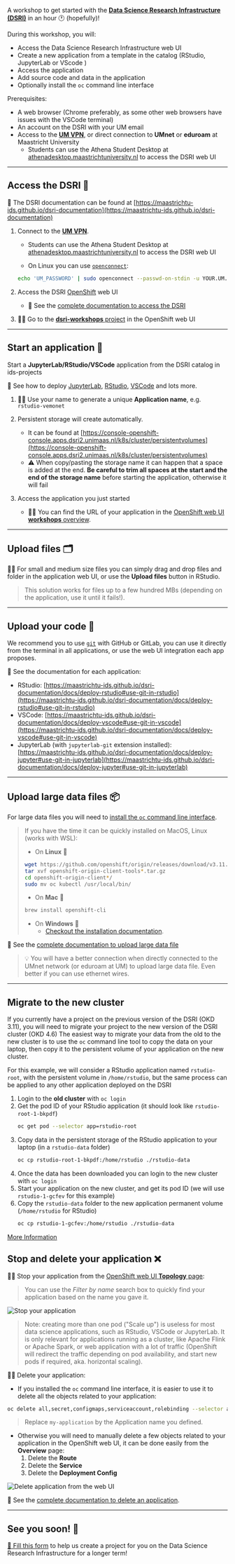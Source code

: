 A workshop to get started with the [**Data Science Research Infrastructure (DSRI)**](https://maastrichtu-ids.github.io/dsri-documentation/) in an hour 🕐 (hopefully)!

During this workshop, you will:

* Access the Data Science Research Infrastructure web UI
* Create a new application from a template in the catalog (RStudio, JupyterLab or VScode )
* Access the application
* Add source code and data in the application
* Optionally install the `oc` command line interface

Prerequisites:

* A web browser (Chrome preferably, as some other web browsers have issues with the VSCode terminal)
* An account on the DSRI with your UM email
* Access to the [**UM VPN**](https://vpn.maastrichtuniversity.nl), or direct connection to **UMnet** or **eduroam** at Maastricht University
  * Students can use the Athena Student Desktop at [athenadesktop.maastrichtuniversity.nl](https://athenadesktop.maastrichtuniversity.nl) to access the DSRI web UI

---

## Access the DSRI 🔑

📖 The DSRI documentation can be found at [https://maastrichtu-ids.github.io/dsri-documentation](https://maastrichtu-ids.github.io/dsri-documentation)

1. Connect to the [**UM VPN**](https://vpn.maastrichtuniversity.nl).

	- Students can use the Athena Student Desktop at [athenadesktop.maastrichtuniversity.nl](https://athenadesktop.maastrichtuniversity.nl) to access the DSRI web UI

	- On Linux you can use [`openconnect`](https://websiteforstudents.com/install-openconnect-ssl-vpn-client-on-ubuntu-18-04-18-04/):

    ```bash
    echo 'UM_PASSWORD' | sudo openconnect --passwd-on-stdin -u YOUR.UM.USER --authgroup 01-Employees vpn-rw1.maastrichtuniversity.nl
    ```

2. Access the DSRI [OpenShift](https://www.okd.io/) web UI

	- 📖 See the [complete documentation to access the DSRI](https://maastrichtu-ids.github.io/dsri-documentation/docs/access-dsri)

3. 👩‍💻 Go to the [**dsri-workshops** project](https://console-openshift-console.apps.dsri2.unimaas.nl/topology/ns/dsri-workshop/graph) in the OpenShift web UI

---

## Start an application 🚀

Start a **JupyterLab/RStudio/VSCode** application from the DSRI catalog in ids-projects

📖 See how to deploy [JupyterLab](https://maastrichtu-ids.github.io/dsri-documentation/docs/deploy-jupyter), [RStudio](https://maastrichtu-ids.github.io/dsri-documentation/docs/deploy-rstudio), [VSCode](https://maastrichtu-ids.github.io/dsri-documentation/docs/deploy-vscode) and lots more.

1. 👨‍💻 Use your name to generate a unique **Application name**, e.g. `rstudio-vemonet`
2. Persistent storage will create automatically.
	- It can be found at [https://console-openshift-console.apps.dsri2.unimaas.nl/k8s/cluster/persistentvolumes](https://console-openshift-console.apps.dsri2.unimaas.nl/k8s/cluster/persistentvolumes)
	- ⚠️ When copy/pasting the storage name it can happen that a space is added at the end. **Be careful to trim all spaces at the start and the end of the storage name** before starting the application, otherwise it will fail

2. Access the application you just started

	- 👩‍💻 You can find the URL of your application in the [OpenShift web UI **workshops** overview](https://console-openshift-console.apps.dsri2.unimaas.nl/project-details/ns/dsri-workshop).

---

## Upload files 🗂️

👨‍💻 For small and medium size files you can simply drag and drop files and folder in the application web UI, or use the **Upload files** button in RStudio.

> This solution works for files up to a few hundred MBs (depending on the application, use it until it fails!).

---

## Upload your code 📜

We recommend you to use [`git`](https://git-scm.com/) with GitHub or GitLab, you can use it directly from the terminal in all applications, or use the web UI integration each app proposes.

📖 See the documentation for each application:

* RStudio: [https://maastrichtu-ids.github.io/dsri-documentation/docs/deploy-rstudio#use-git-in-rstudio](https://maastrichtu-ids.github.io/dsri-documentation/docs/deploy-rstudio#use-git-in-rstudio)
* VSCode: [https://maastrichtu-ids.github.io/dsri-documentation/docs/deploy-vscode#use-git-in-vscode](https://maastrichtu-ids.github.io/dsri-documentation/docs/deploy-vscode#use-git-in-vscode)
* JupyterLab (with `jupyterlab-git` extension installed): [https://maastrichtu-ids.github.io/dsri-documentation/docs/deploy-jupyter#use-git-in-jupyterlab](https://maastrichtu-ids.github.io/dsri-documentation/docs/deploy-jupyter#use-git-in-jupyterlab)

---

## Upload large data files 📦

For large data files you will need to [install the `oc` command line interface](https://maastrichtu-ids.github.io/dsri-documentation/docs/openshift-install).

> If you have the time it can be quickly installed on MacOS, Linux (works with WSL):
>
> * On **Linux** 🐧
>
> ```bash
> wget https://github.com/openshift/origin/releases/download/v3.11.0/openshift-origin-client-tools-v3.11.0-0cbc58b-linux-64bit.tar.gz
> tar xvf openshift-origin-client-tools*.tar.gz
> cd openshift-origin-client*/
> sudo mv oc kubectl /usr/local/bin/
> ```
>
> * On **Mac** 🍎
>
> ```bash
> brew install openshift-cli
> ```
>
> * On **Windows** 🏢 
>   * [Checkout the installation documentation](https://maastrichtu-ids.github.io/dsri-documentation/docs/openshift-install#on-windows).

📖 See the [complete documentation to upload large data file](https://maastrichtu-ids.github.io/dsri-documentation/docs/openshift-load-data)

> 💡 You will have a better connection when directly connected to the UMnet network (or eduroam at UM) to upload large data file. Even better if you can use ethernet wires.

---

## Migrate to the new cluster
If you currently have a project on the previous version of the DSRI (OKD 3.11), you will need to migrate your project to the new version of the DSRI cluster (OKD 4.6)
The easiest way to migrate your data from the old to the new cluster is to use the `oc` command line tool to copy the data on your laptop, then copy it to the persistent volume of your application on the new cluster.

For this example, we will consider a RStudio application named `rstudio-root`, with the persistent volume in `/home/rstudio`, but the same process can be applied to any other application deployed on the DSRI

1. Login to the **old cluster** with `oc login`
2. Get the pod ID of your RStudio application (it should look like `rstudio-root-1-bkpdf`)
	```bash 
	oc get pod --selector app=rstudio-root
	```
3. Copy data in the persistent storage of the RStudio application to your laptop (in a `rstudio-data` folder)
	```bash 
	oc cp rstudio-root-1-bkpdf:/home/rstudio ./rstudio-data
	```
4. Once the data has been downloaded you can login to the new cluster with `oc login`
5. Start your application on the new cluster, and get its pod ID (we will use `rstudio-1-gcfev` for this example)
6. Copy the `rstudio-data` folder to the new application permanent volume (`/home/rstudio` for RStudio)
	```bash 
	oc cp rstudio-1-gcfev:/home/rstudio ./rstudio-data
	```
[More Information ](https://maastrichtu-ids.github.io/dsri-documentation/docs/openshift-migrate-project/)

## Stop and delete your application ❌

👨‍💻 Stop your application from the [OpenShift web UI **Topology** page](https://console-openshift-console.apps.dsri2.unimaas.nl/topology/ns/dsri-workshop/graph):

> You can use the *Filter by name* search box to quickly find your application based on the name you gave it.

![Stop your application](https://raw.githubusercontent.com/MaastrichtU-IDS/dsri-documentation/master/website/static/img/screenshot_scaledown_pod.png)

> Note: creating more than one pod ("Scale up") is useless for most data science applications, such as RStudio, VSCode or JupyterLab. It is only relevant for applications running as a cluster, like Apache Flink or Apache Spark, or web application with a lot of traffic (OpenShift will redirect the traffic depending on pod availability, and start new pods if required, aka. horizontal scaling).

👩‍💻 Delete your application:

* If you installed the `oc` command line interface, it is easier to use it to delete all the objects related to your application:

```bash
oc delete all,secret,configmaps,serviceaccount,rolebinding --selector app=my-application
```

> Replace `my-application` by the Application name you defined.

* Otherwise you will need to manually delete a few objects related to your application in the OpenShift web UI, it can be done easily from the **Overview** page:
  1. Delete the **Route**
  2. Delete the **Service**
  3. Delete the **Deployment Config** 

<img src="https://raw.githubusercontent.com/MaastrichtU-IDS/dsri-documentation/master/website/static/img/screenshot_delete_application.png" alt="Delete application from the web UI" style="max-width: 100%; max-height: 100%;" />

📖 See the [complete documentation to delete an application](https://maastrichtu-ids.github.io/dsri-documentation/docs/openshift-delete-services#delete-an-application).

---

## See you soon! 👋

[📝 Fill this form](https://docs.google.com/forms/d/e/1FAIpQLSdndn0naNmj2ACpLE5j1S3Ngb1PCXK_Gl7oB-hI_mN4Z_NBQw/viewform) to help us create a project for you on the Data Science Research Infrastructure for a longer term!
